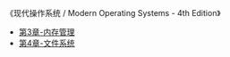 《现代操作系统 / Modern Operating Systems - 4th Edition》
+ [第3章-内存管理](https://github.com/harlan0103/Note/blob/master/OS/MOS_4th/CH3_Memory_Management.md)
+ [第4章-文件系统](https://github.com/harlan0103/Note/blob/master/OS/MOS_4th/CH4_File_System.md)
